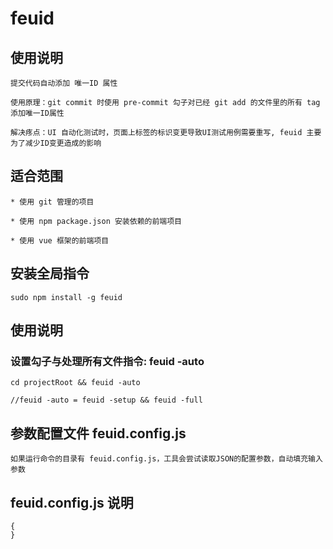 
# feuid

## 使用说明
    提交代码自动添加 唯一ID 属性

    使用原理：git commit 时使用 pre-commit 勾子对已经 git add 的文件里的所有 tag 添加唯一ID属性
    
    解决疼点：UI 自动化测试时，页面上标签的标识变更导致UI测试用例需要重写, feuid 主要为了减少ID变更造成的影响
    
## 适合范围
    * 使用 git 管理的项目
    
    * 使用 npm package.json 安装依赖的前端项目
    
    * 使用 vue 框架的前端项目

## 安装全局指令
    sudo npm install -g feuid

## 使用说明
### 设置勾子与处理所有文件指令: feuid -auto 
    cd projectRoot && feuid -auto
    
    //feuid -auto = feuid -setup && feuid -full
    
## 参数配置文件 feuid.config.js
	如果运行命令的目录有 feuid.config.js，工具会尝试读取JSON的配置参数，自动填充输入参数

## feuid.config.js 说明
	{
	}
